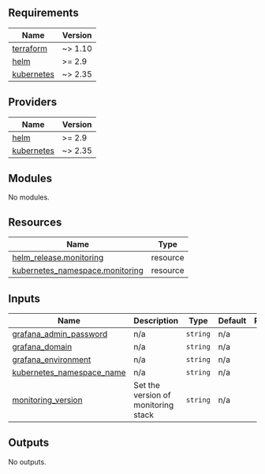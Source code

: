 <!-- BEGIN_TF_DOCS -->
## Requirements

| Name | Version |
|------|---------|
| <a name="requirement_terraform"></a> [terraform](#requirement\_terraform) | ~> 1.10 |
| <a name="requirement_helm"></a> [helm](#requirement\_helm) | >= 2.9 |
| <a name="requirement_kubernetes"></a> [kubernetes](#requirement\_kubernetes) | ~> 2.35 |

## Providers

| Name | Version |
|------|---------|
| <a name="provider_helm"></a> [helm](#provider\_helm) | >= 2.9 |
| <a name="provider_kubernetes"></a> [kubernetes](#provider\_kubernetes) | ~> 2.35 |

## Modules

No modules.

## Resources

| Name | Type |
|------|------|
| [helm_release.monitoring](https://registry.terraform.io/providers/hashicorp/helm/latest/docs/resources/release) | resource |
| [kubernetes_namespace.monitoring](https://registry.terraform.io/providers/hashicorp/kubernetes/latest/docs/resources/namespace) | resource |

## Inputs

| Name | Description | Type | Default | Required |
|------|-------------|------|---------|:--------:|
| <a name="input_grafana_admin_password"></a> [grafana\_admin\_password](#input\_grafana\_admin\_password) | n/a | `string` | n/a | yes |
| <a name="input_grafana_domain"></a> [grafana\_domain](#input\_grafana\_domain) | n/a | `string` | n/a | yes |
| <a name="input_grafana_environment"></a> [grafana\_environment](#input\_grafana\_environment) | n/a | `string` | n/a | yes |
| <a name="input_kubernetes_namespace_name"></a> [kubernetes\_namespace\_name](#input\_kubernetes\_namespace\_name) | n/a | `string` | n/a | yes |
| <a name="input_monitoring_version"></a> [monitoring\_version](#input\_monitoring\_version) | Set the version of monitoring stack | `string` | n/a | yes |

## Outputs

No outputs.
<!-- END_TF_DOCS -->